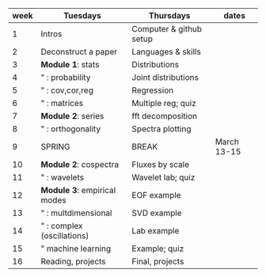 week | Tuesdays | Thursdays | dates
-----|----------|-----------|------
1 | Intros      |Computer & github setup      |
2 | Deconstruct a paper   |Languages & skills           | 
3 | **Module 1**: stats |Distributions                | 
4 | " : probability|Joint distributions        |  
5 | " : cov,cor,reg| Regression                | 
6 | " : matrices   | Multiple reg; quiz        | 
7 | **Module 2**: series | fft decomposition   | 
8 | " : orthogonality| Spectra plotting        | 
9 | SPRING | BREAK | March 13-15
10| **Module 2**: cospectra | Fluxes by scale
11| " : wavelets   | Wavelet lab; quiz   
12| **Module 3**: empirical modes | EOF example 
13| " : multdimensional  | SVD example
14| " : complex (oscillations) | Lab example
15| " machine learning | Example; quiz 
16| Reading, projects | Final, projects | 
